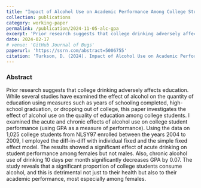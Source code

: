 ```yaml
---
title: "Impact of Alcohol Use on Academic Performance Among College Students: The Case of Acute and Chronic Drinking"
collection: publications
category: working-paper
permalink: /publication/2024-11-05-alc-gpa
excerpt: 'Prior research suggests that college drinking adversely affects education. While several studies have examined the effect of alcohol on the quantity of education using measures such as years of schooling completed, high-school graduation, or dropping out of college, this paper investigates the effect of alcohol use on the quality of education among college students. I examined the acute and chronic effects of alcohol use on college student performance (using GPA as a measure of performance).'
date: 2024-02-17
# venue: 'GitHub Journal of Bugs'
paperurl: 'https://ssrn.com/abstract=5006755'
citation: 'Turkson, D. (2024). Impact of Alcohol Use on Academic Performance Among College Students: The Case of Acute and Chronic Drinking (November 01, 2024).<i>SSRN: Working Paper</i>.'
---
```


### Abstract
Prior research suggests that college drinking adversely affects education. While several studies have examined the effect of alcohol on the quantity of education using measures such as years of schooling completed, high-school graduation, or dropping out of college, this paper investigates the effect of alcohol use on the quality of education among college students. I examined the acute and chronic effects of alcohol use on college student performance (using GPA as a measure of performance). Using the data on 1,025 college students from NLSY97 enrolled between the years 2004 to 2009, I employed the diff-in-diff with individual fixed and the simple fixed effect model. The results showed a significant effect of acute drinking on student performance among females but not males. Also, chronic alcohol use of drinking 10 days per month significantly decreases GPA by 0.07. The study reveals that a significant proportion of college students consume alcohol, and this is detrimental not just to their health but also to their academic performance, most especially among females.
